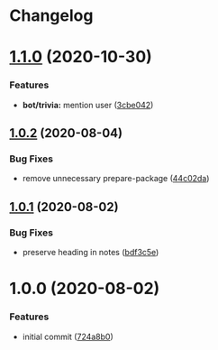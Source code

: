 # Changelog

# [1.1.0](https://github.com/cherryblossom000/comrade-pingu/compare/@comrade-pingu/semantic-release@1.0.2...@comrade-pingu/semantic-release@1.1.0) (2020-10-30)


### Features

* **bot/trivia:** mention user ([3cbe042](https://github.com/cherryblossom000/comrade-pingu/commit/3cbe0420f3b8694b8632553779aca714352b32d1))

## [1.0.2](https://github.com/cherryblossom000/comrade-pingu/compare/@comrade-pingu/semantic-release@1.0.1...@comrade-pingu/semantic-release@1.0.2) (2020-08-04)


### Bug Fixes

* remove unnecessary prepare-package ([44c02da](https://github.com/cherryblossom000/comrade-pingu/commit/44c02dabb4ca9bb065fd391e17fdf4137cb22cf1))

## [1.0.1](https://github.com/cherryblossom000/comrade-pingu/compare/@comrade-pingu/semantic-release@1.0.0...@comrade-pingu/semantic-release@1.0.1) (2020-08-02)


### Bug Fixes

* preserve heading in notes ([bdf3c5e](https://github.com/cherryblossom000/comrade-pingu/commit/bdf3c5e483c147f5e50c0fda2dd91c1e8bb4f9b9))

# 1.0.0 (2020-08-02)


### Features

* initial commit ([724a8b0](https://github.com/cherryblossom000/comrade-pingu/commit/724a8b00adb58d4ae2f1c68cf82927309eff7ed2))
